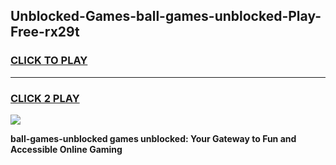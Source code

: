 
## Unblocked-Games-ball-games-unblocked-Play-Free-rx29t
<h3>
<a href="https://premium76.site?title=ball-games-unblocked&ref=19M">CLICK TO PLAY</a></h3>
<hr>

<h3>
<a href="https://premium76.site?title=ball-games-unblocked&ref=19M">CLICK 2 PLAY</a>
  
</h3>

<a href="https://premium76.site?title=ball-games-unblocked&ref=19M"><img src="https://clearcache.store/games.png"></a>


**ball-games-unblocked games unblocked: Your Gateway to Fun and Accessible Online Gaming**
